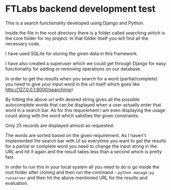 # FTLabs backend development test

This is a search functionality developed using Django and Python.

Inside the file in the root directory there is a folder called searching which is the core folder for my project. In that folder itself you will find all the necessary code.

I have used SQLite for storing the given data in this framework.

I have also created a superuser which we could get through Django for easy functionality for adding or removing operations on our database.

In order to get the results when you search for a word (partial/complete) you need to give your input word in the url itself which goes like http://127.0.0.1:8000/searching/<inputstring>/

By hitting the above url with desired string gives all the possible autocomplete words that can be displayed when a user actually enter that word in a search bar. As for this requirement I am even displaying the usage count along with the word which satisfies the given constraints.

Only 25 records are displayed atmost as requested.

The words are sorted based on the given requirement. As I haven't implemented the search bar with UI so everytime you want to get the results for a partial or complete word you need to change the input string in the URL and hit it again and the result takes less than a second which is pretty fast.

In order to run this in your local system all you need to do is go inside the root folder after cloning and then run the command - ```python manage.py runserver``` and then hit the above mentioned URL for the results and evaluation.
